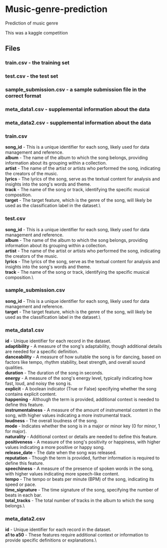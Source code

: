 # Music-genre-prediction
Prediction of music genre

This was a kaggle competition

## Files
### train.csv - the training set
### test.csv - the test set
### sample_submission.csv - a sample submission file in the correct format
### meta_data1.csv - supplemental information about the data
### meta_data2.csv - supplemental information about the data

### train.csv
**song_id** - This is a unique identifier for each song, likely used for data management and reference.\
**album** - The name of the album to which the song belongs, providing information about its grouping within a collection.\
**artist** - The name of the artist or artists who performed the song, indicating the creators of the music.\
**lyrics** - The lyrics of the song, serve as the textual content for analysis and insights into the song's words and theme.\
**track** - The name of the song or track, identifying the specific musical composition.\
**target** - The target feature, which is the genre of the song, will likely be used as the classification label in the dataset.\

### test.csv
**song_id** - This is a unique identifier for each song, likely used for data management and reference.\
**album** - The name of the album to which the song belongs, providing information about its grouping within a collection.\
**artist** - The name of the artist or artists who performed the song, indicating the creators of the music.\
**lyrics** - The lyrics of the song, serve as the textual content for analysis and insights into the song's words and theme.\
**track** - The name of the song or track, identifying the specific musical composition.\

### sample_submission.csv
**song_id** - This is a unique identifier for each song, likely used for data management and reference.\
**target** - The target feature, which is the genre of the song, will likely be used as the classification label in the dataset.\

### meta_data1.csv
**id** - Unique identifier for each record in the dataset.\
**adaptibility** - A measure of the song's adaptability, though additional details are needed for a specific definition.\
**danceability** - A measure of how suitable the song is for dancing, based on factors like tempo, rhythm stability, beat strength, and overall sound qualities.\
**duration** - The duration of the song in seconds.\
**energy** - A measure of the song's energy level, typically indicating how fast, loud, and noisy the song is.\
**explicit** - A boolean indicator (True or False) specifying whether the song contains explicit content.\
**happening** - Although the term is provided, additional context is needed to define this feature.\
**instrumentalness** - A measure of the amount of instrumental content in the song, with higher values indicating a more instrumental track.\
**loudness** - The overall loudness of the song.\
**mode** - Indicates whether the song is in a major or minor key (0 for minor, 1 for major).\
**naturality** - Additional context or details are needed to define this feature.\
**positiveness** - A measure of the song's positivity or happiness, with higher values indicating a more positive or happy song.\
**release_date** - The date when the song was released.\
**reputation** - Though the term is provided, further information is required to define this feature.\
**speechiness** - A measure of the presence of spoken words in the song, with higher values indicating more speech-like content.\
**tempo** - The tempo or beats per minute (BPM) of the song, indicating its speed or pace.\
**time_signature** - The time signature of the song, specifying the number of beats in each bar.\
**total_tracks** - The total number of tracks in the album to which the song belongs.\

### meta_data2.csv
**id** - Unique identifier for each record in the dataset.\
**a1 to a50** - These features require additional context or information to provide specific definitions or explanations.\

